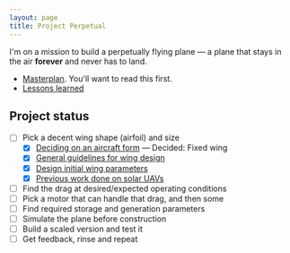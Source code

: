 ```yaml
---
layout: page
title: Project Perpetual
---
```


I'm on a mission to build a perpetually flying plane &mdash; a plane that stays in the air **forever** and never has to land.

- [Masterplan](masterplan/). You'll want to read this first.
- [Lessons learned](lessons/)

## Project status

- [ ] Pick a decent wing shape (airfoil) and size
  - [X] [Deciding on an aircraft form](logs/aircraft-form) &mdash; Decided: Fixed wing
  - [X] [General guidelines for wing design](logs/general-guidelines-for-wing-design)
  - [X] [Design initial wing parameters](logs/initial-wing-parameters)
  - [X] [Previous work done on solar UAVs](logs/previous-work)
- [ ] Find the drag at desired/expected operating conditions
- [ ] Pick a motor that can handle that drag, and then some
- [ ] Find required storage and generation parameters
- [ ] Simulate the plane before construction
- [ ] Build a scaled version and test it
- [ ] Get feedback, rinse and repeat
